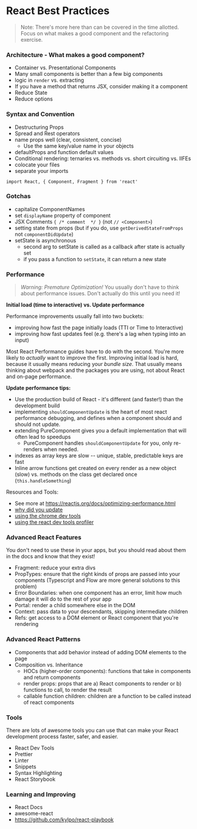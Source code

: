 # React Best Practices

> Note: There's more here than can be covered in the time allotted. Focus on what makes a good component and the refactoring exercise.

### Architecture - What makes a good component?
- Container vs. Presentational Components
- Many small components is better than a few big components
- logic in `render` vs. extracting
- If you have a method that returns JSX, consider making it a component
- Reduce State
- Reduce options

### Syntax and Convention
- Destructuring Props
- Spread and Rest operators
- name props well (clear, consistent, concise)
  - Use the same key/value name in your objects
- defaultProps and function default values
- Conditional rendering: ternaries vs. methods vs. short circuiting vs. IIFEs
- colocate your files
- separate your imports 

```
import React, { Component, Fragment } from 'react'
```

### Gotchas
- capitalize ComponentNames
- set `displayName` property of component
- JSX Comments `{ /* comment  */ }` (not `// <Component>`)
- setting state from props (but if you do, use `getDerivedStateFromProps` not `componentDidUpdate`)
- setState is asynchronous
  - second arg to setState is called as a callback after state is actually set
  - if you pass a function to `setState`, it can return a new state

### Performance
> *Warning: Premature Optimization!* You usually don't have to think about performance issues. Don't actually do this until you need it!

**Initial load (time to interactive) vs. Update performance**

Performance improvements usually fall into two buckets: 
- improving how fast the page initially loads (TTI or Time to Interactive)
- improving how fast updates feel (e.g. there's a lag when typing into an input)

Most React Performance guides have to do with the second. You're more likely to _actually_ want to improve the first. Improving initial load is hard, because it usually means reducing your _bundle size_. That usually means thinking about webpack and the packages you are using, not about React and on-page performance.


**Update performance tips:**
- Use the production build of React - it's different (and faster!) than the development build
- implementing `shouldComponentUpdate` is the heart of most react performance debugging, and defines when a component should and should not update.
- extending PureComponent gives you a default implementation that will often lead to speedups
    - PureComponent handles `shouldComponentUpdate` for you, only re-renders when needed.
- indexes as array keys are slow -- unique, stable, predictable keys are fast
- Inline arrow functions get created on every render as a new object (slow) vs. methods on the class get declared once (`this.handleSomething`) 


Resources and Tools:
- See more at https://reactjs.org/docs/optimizing-performance.html
- [why did you update](https://github.com/maicki/why-did-you-update)
- [using the chrome dev tools](https://building.calibreapp.com/debugging-react-performance-with-react-16-and-chrome-devtools-c90698a522ad)
- [using the react dev tools profiler](https://reactjs.org/blog/2018/09/10/introducing-the-react-profiler.html)


### Advanced React Features

You don't need to use these in your apps, but you should read about them in the docs and know that they exist!

- Fragment: reduce your extra divs
- PropTypes: ensure that the right kinds of props are passed into your components (Typescript and Flow are more general solutions to this problem)
- Error Boundaries: when one component has an error, limit how much damage it will do to the rest of your app
- Portal: render a child somewhere else in the DOM
- Context: pass data to your descendants, skipping intermediate children
- Refs: get access to a DOM element or React component that you're rendering

### Advanced React Patterns
- Components that add behavior instead of adding DOM elements to the page
- Composition vs. Inheritance
  - HOCs (higher-order components): functions that take in components and return components
  - render props: props that are a) React components to render or b) functions to call, to render the result
  - callable function children: children are a function to be called instead of react components

### Tools

There are lots of awesome tools you can use that can make your React development process faster, safer, and easier.

- React Dev Tools
- Prettier
- Linter
- Snippets
- Syntax Highlighting
- React Storybook

### Learning and Improving
- React Docs
- awesome-react
- https://github.com/kylpo/react-playbook